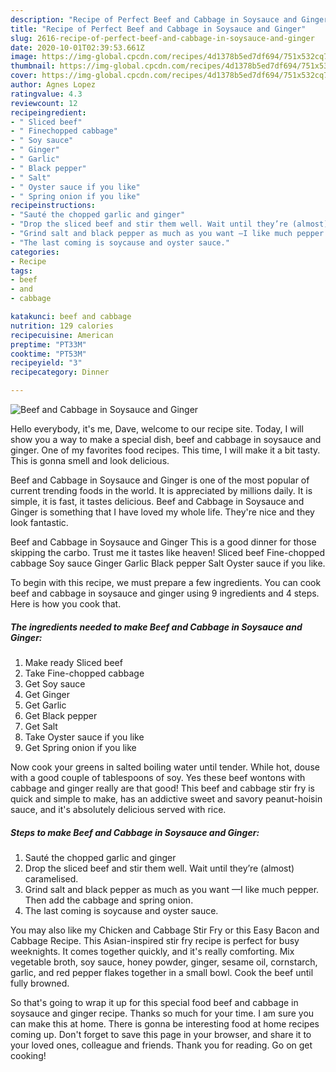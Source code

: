 ```yaml
---
description: "Recipe of Perfect Beef and Cabbage in Soysauce and Ginger"
title: "Recipe of Perfect Beef and Cabbage in Soysauce and Ginger"
slug: 2616-recipe-of-perfect-beef-and-cabbage-in-soysauce-and-ginger
date: 2020-10-01T02:39:53.661Z
image: https://img-global.cpcdn.com/recipes/4d1378b5ed7df694/751x532cq70/beef-and-cabbage-in-soysauce-and-ginger-recipe-main-photo.jpg
thumbnail: https://img-global.cpcdn.com/recipes/4d1378b5ed7df694/751x532cq70/beef-and-cabbage-in-soysauce-and-ginger-recipe-main-photo.jpg
cover: https://img-global.cpcdn.com/recipes/4d1378b5ed7df694/751x532cq70/beef-and-cabbage-in-soysauce-and-ginger-recipe-main-photo.jpg
author: Agnes Lopez
ratingvalue: 4.3
reviewcount: 12
recipeingredient:
- " Sliced beef"
- " Finechopped cabbage"
- " Soy sauce"
- " Ginger"
- " Garlic"
- " Black pepper"
- " Salt"
- " Oyster sauce if you like"
- " Spring onion if you like"
recipeinstructions:
- "Sauté the chopped garlic and ginger"
- "Drop the sliced beef and stir them well. Wait until they’re (almost) caramelised."
- "Grind salt and black pepper as much as you want —I like much pepper. Then add the cabbage and spring onion."
- "The last coming is soycause and oyster sauce."
categories:
- Recipe
tags:
- beef
- and
- cabbage

katakunci: beef and cabbage 
nutrition: 129 calories
recipecuisine: American
preptime: "PT33M"
cooktime: "PT53M"
recipeyield: "3"
recipecategory: Dinner

---
```



![Beef and Cabbage in Soysauce and Ginger](https://img-global.cpcdn.com/recipes/4d1378b5ed7df694/751x532cq70/beef-and-cabbage-in-soysauce-and-ginger-recipe-main-photo.jpg)

Hello everybody, it's me, Dave, welcome to our recipe site. Today, I will show you a way to make a special dish, beef and cabbage in soysauce and ginger. One of my favorites food recipes. This time, I will make it a bit tasty. This is gonna smell and look delicious.

Beef and Cabbage in Soysauce and Ginger is one of the most popular of current trending foods in the world. It is appreciated by millions daily. It is simple, it is fast, it tastes delicious. Beef and Cabbage in Soysauce and Ginger is something that I have loved my whole life. They're nice and they look fantastic.

Beef and Cabbage in Soysauce and Ginger This is a good dinner for those skipping the carbo. Trust me it tastes like heaven! Sliced beef Fine-chopped cabbage Soy sauce Ginger Garlic Black pepper Salt Oyster sauce if you like.


To begin with this recipe, we must prepare a few ingredients. You can cook beef and cabbage in soysauce and ginger using 9 ingredients and 4 steps. Here is how you cook that.

<!--inarticleads1-->

##### The ingredients needed to make Beef and Cabbage in Soysauce and Ginger:

1. Make ready  Sliced beef
1. Take  Fine-chopped cabbage
1. Get  Soy sauce
1. Get  Ginger
1. Get  Garlic
1. Get  Black pepper
1. Get  Salt
1. Take  Oyster sauce if you like
1. Get  Spring onion if you like


Now cook your greens in salted boiling water until tender. While hot, douse with a good couple of tablespoons of soy. Yes these beef wontons with cabbage and ginger really are that good! This beef and cabbage stir fry is quick and simple to make, has an addictive sweet and savory peanut-hoisin sauce, and it&#39;s absolutely delicious served with rice. 

<!--inarticleads2-->

##### Steps to make Beef and Cabbage in Soysauce and Ginger:

1. Sauté the chopped garlic and ginger
1. Drop the sliced beef and stir them well. Wait until they’re (almost) caramelised.
1. Grind salt and black pepper as much as you want —I like much pepper. Then add the cabbage and spring onion.
1. The last coming is soycause and oyster sauce.


You may also like my Chicken and Cabbage Stir Fry or this Easy Bacon and Cabbage Recipe. This Asian-inspired stir fry recipe is perfect for busy weeknights. It comes together quickly, and it&#39;s really comforting. Mix vegetable broth, soy sauce, honey powder, ginger, sesame oil, cornstarch, garlic, and red pepper flakes together in a small bowl. Cook the beef until fully browned. 

So that's going to wrap it up for this special food beef and cabbage in soysauce and ginger recipe. Thanks so much for your time. I am sure you can make this at home. There is gonna be interesting food at home recipes coming up. Don't forget to save this page in your browser, and share it to your loved ones, colleague and friends. Thank you for reading. Go on get cooking!
